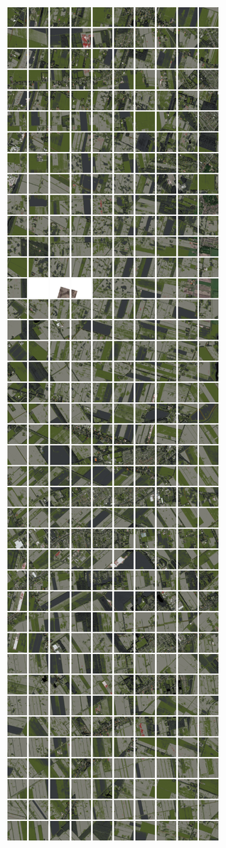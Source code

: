 <html>
<div>
<img src="https://github.com/HakkaTjakka/NL_TILE_MAP/blob/main/18/652/-1062/r.6520.-10620.png" height="44" width="44">
<img src="https://github.com/HakkaTjakka/NL_TILE_MAP/blob/main/18/652/-1062/r.6521.-10620.png" height="44" width="44">
<img src="https://github.com/HakkaTjakka/NL_TILE_MAP/blob/main/18/652/-1062/r.6522.-10620.png" height="44" width="44">
<img src="https://github.com/HakkaTjakka/NL_TILE_MAP/blob/main/18/652/-1062/r.6523.-10620.png" height="44" width="44">
<img src="https://github.com/HakkaTjakka/NL_TILE_MAP/blob/main/18/652/-1062/r.6524.-10620.png" height="44" width="44">
<img src="https://github.com/HakkaTjakka/NL_TILE_MAP/blob/main/18/652/-1062/r.6525.-10620.png" height="44" width="44">
<img src="https://github.com/HakkaTjakka/NL_TILE_MAP/blob/main/18/652/-1062/r.6526.-10620.png" height="44" width="44">
<img src="https://github.com/HakkaTjakka/NL_TILE_MAP/blob/main/18/652/-1062/r.6527.-10620.png" height="44" width="44">
<img src="https://github.com/HakkaTjakka/NL_TILE_MAP/blob/main/18/652/-1062/r.6528.-10620.png" height="44" width="44">
<img src="https://github.com/HakkaTjakka/NL_TILE_MAP/blob/main/18/652/-1062/r.6529.-10620.png" height="44" width="44">
<img src="https://github.com/HakkaTjakka/NL_TILE_MAP/blob/main/18/653/-1062/r.6530.-10620.png" height="44" width="44">
<img src="https://github.com/HakkaTjakka/NL_TILE_MAP/blob/main/18/653/-1062/r.6531.-10620.png" height="44" width="44">
<img src="https://github.com/HakkaTjakka/NL_TILE_MAP/blob/main/18/653/-1062/r.6532.-10620.png" height="44" width="44">
<img src="https://github.com/HakkaTjakka/NL_TILE_MAP/blob/main/18/653/-1062/r.6533.-10620.png" height="44" width="44">
<img src="https://github.com/HakkaTjakka/NL_TILE_MAP/blob/main/18/653/-1062/r.6534.-10620.png" height="44" width="44">
<img src="https://github.com/HakkaTjakka/NL_TILE_MAP/blob/main/18/653/-1062/r.6535.-10620.png" height="44" width="44">
<img src="https://github.com/HakkaTjakka/NL_TILE_MAP/blob/main/18/653/-1062/r.6536.-10620.png" height="44" width="44">
<img src="https://github.com/HakkaTjakka/NL_TILE_MAP/blob/main/18/653/-1062/r.6537.-10620.png" height="44" width="44">
<img src="https://github.com/HakkaTjakka/NL_TILE_MAP/blob/main/18/653/-1062/r.6538.-10620.png" height="44" width="44">
<img src="https://github.com/HakkaTjakka/NL_TILE_MAP/blob/main/18/653/-1062/r.6539.-10620.png" height="44" width="44">
<br>
<img src="https://github.com/HakkaTjakka/NL_TILE_MAP/blob/main/18/652/-1062/r.6520.-10619.png" height="44" width="44">
<img src="https://github.com/HakkaTjakka/NL_TILE_MAP/blob/main/18/652/-1062/r.6521.-10619.png" height="44" width="44">
<img src="https://github.com/HakkaTjakka/NL_TILE_MAP/blob/main/18/652/-1062/r.6522.-10619.png" height="44" width="44">
<img src="https://github.com/HakkaTjakka/NL_TILE_MAP/blob/main/18/652/-1062/r.6523.-10619.png" height="44" width="44">
<img src="https://github.com/HakkaTjakka/NL_TILE_MAP/blob/main/18/652/-1062/r.6524.-10619.png" height="44" width="44">
<img src="https://github.com/HakkaTjakka/NL_TILE_MAP/blob/main/18/652/-1062/r.6525.-10619.png" height="44" width="44">
<img src="https://github.com/HakkaTjakka/NL_TILE_MAP/blob/main/18/652/-1062/r.6526.-10619.png" height="44" width="44">
<img src="https://github.com/HakkaTjakka/NL_TILE_MAP/blob/main/18/652/-1062/r.6527.-10619.png" height="44" width="44">
<img src="https://github.com/HakkaTjakka/NL_TILE_MAP/blob/main/18/652/-1062/r.6528.-10619.png" height="44" width="44">
<img src="https://github.com/HakkaTjakka/NL_TILE_MAP/blob/main/18/652/-1062/r.6529.-10619.png" height="44" width="44">
<img src="https://github.com/HakkaTjakka/NL_TILE_MAP/blob/main/18/653/-1062/r.6530.-10619.png" height="44" width="44">
<img src="https://github.com/HakkaTjakka/NL_TILE_MAP/blob/main/18/653/-1062/r.6531.-10619.png" height="44" width="44">
<img src="https://github.com/HakkaTjakka/NL_TILE_MAP/blob/main/18/653/-1062/r.6532.-10619.png" height="44" width="44">
<img src="https://github.com/HakkaTjakka/NL_TILE_MAP/blob/main/18/653/-1062/r.6533.-10619.png" height="44" width="44">
<img src="https://github.com/HakkaTjakka/NL_TILE_MAP/blob/main/18/653/-1062/r.6534.-10619.png" height="44" width="44">
<img src="https://github.com/HakkaTjakka/NL_TILE_MAP/blob/main/18/653/-1062/r.6535.-10619.png" height="44" width="44">
<img src="https://github.com/HakkaTjakka/NL_TILE_MAP/blob/main/18/653/-1062/r.6536.-10619.png" height="44" width="44">
<img src="https://github.com/HakkaTjakka/NL_TILE_MAP/blob/main/18/653/-1062/r.6537.-10619.png" height="44" width="44">
<img src="https://github.com/HakkaTjakka/NL_TILE_MAP/blob/main/18/653/-1062/r.6538.-10619.png" height="44" width="44">
<img src="https://github.com/HakkaTjakka/NL_TILE_MAP/blob/main/18/653/-1062/r.6539.-10619.png" height="44" width="44">
<br>
<img src="https://github.com/HakkaTjakka/NL_TILE_MAP/blob/main/18/652/-1062/r.6520.-10618.png" height="44" width="44">
<img src="https://github.com/HakkaTjakka/NL_TILE_MAP/blob/main/18/652/-1062/r.6521.-10618.png" height="44" width="44">
<img src="https://github.com/HakkaTjakka/NL_TILE_MAP/blob/main/18/652/-1062/r.6522.-10618.png" height="44" width="44">
<img src="https://github.com/HakkaTjakka/NL_TILE_MAP/blob/main/18/652/-1062/r.6523.-10618.png" height="44" width="44">
<img src="https://github.com/HakkaTjakka/NL_TILE_MAP/blob/main/18/652/-1062/r.6524.-10618.png" height="44" width="44">
<img src="https://github.com/HakkaTjakka/NL_TILE_MAP/blob/main/18/652/-1062/r.6525.-10618.png" height="44" width="44">
<img src="https://github.com/HakkaTjakka/NL_TILE_MAP/blob/main/18/652/-1062/r.6526.-10618.png" height="44" width="44">
<img src="https://github.com/HakkaTjakka/NL_TILE_MAP/blob/main/18/652/-1062/r.6527.-10618.png" height="44" width="44">
<img src="https://github.com/HakkaTjakka/NL_TILE_MAP/blob/main/18/652/-1062/r.6528.-10618.png" height="44" width="44">
<img src="https://github.com/HakkaTjakka/NL_TILE_MAP/blob/main/18/652/-1062/r.6529.-10618.png" height="44" width="44">
<img src="https://github.com/HakkaTjakka/NL_TILE_MAP/blob/main/18/653/-1062/r.6530.-10618.png" height="44" width="44">
<img src="https://github.com/HakkaTjakka/NL_TILE_MAP/blob/main/18/653/-1062/r.6531.-10618.png" height="44" width="44">
<img src="https://github.com/HakkaTjakka/NL_TILE_MAP/blob/main/18/653/-1062/r.6532.-10618.png" height="44" width="44">
<img src="https://github.com/HakkaTjakka/NL_TILE_MAP/blob/main/18/653/-1062/r.6533.-10618.png" height="44" width="44">
<img src="https://github.com/HakkaTjakka/NL_TILE_MAP/blob/main/18/653/-1062/r.6534.-10618.png" height="44" width="44">
<img src="https://github.com/HakkaTjakka/NL_TILE_MAP/blob/main/18/653/-1062/r.6535.-10618.png" height="44" width="44">
<img src="https://github.com/HakkaTjakka/NL_TILE_MAP/blob/main/18/653/-1062/r.6536.-10618.png" height="44" width="44">
<img src="https://github.com/HakkaTjakka/NL_TILE_MAP/blob/main/18/653/-1062/r.6537.-10618.png" height="44" width="44">
<img src="https://github.com/HakkaTjakka/NL_TILE_MAP/blob/main/18/653/-1062/r.6538.-10618.png" height="44" width="44">
<img src="https://github.com/HakkaTjakka/NL_TILE_MAP/blob/main/18/653/-1062/r.6539.-10618.png" height="44" width="44">
<br>
<img src="https://github.com/HakkaTjakka/NL_TILE_MAP/blob/main/18/652/-1062/r.6520.-10617.png" height="44" width="44">
<img src="https://github.com/HakkaTjakka/NL_TILE_MAP/blob/main/18/652/-1062/r.6521.-10617.png" height="44" width="44">
<img src="https://github.com/HakkaTjakka/NL_TILE_MAP/blob/main/18/652/-1062/r.6522.-10617.png" height="44" width="44">
<img src="https://github.com/HakkaTjakka/NL_TILE_MAP/blob/main/18/652/-1062/r.6523.-10617.png" height="44" width="44">
<img src="https://github.com/HakkaTjakka/NL_TILE_MAP/blob/main/18/652/-1062/r.6524.-10617.png" height="44" width="44">
<img src="https://github.com/HakkaTjakka/NL_TILE_MAP/blob/main/18/652/-1062/r.6525.-10617.png" height="44" width="44">
<img src="https://github.com/HakkaTjakka/NL_TILE_MAP/blob/main/18/652/-1062/r.6526.-10617.png" height="44" width="44">
<img src="https://github.com/HakkaTjakka/NL_TILE_MAP/blob/main/18/652/-1062/r.6527.-10617.png" height="44" width="44">
<img src="https://github.com/HakkaTjakka/NL_TILE_MAP/blob/main/18/652/-1062/r.6528.-10617.png" height="44" width="44">
<img src="https://github.com/HakkaTjakka/NL_TILE_MAP/blob/main/18/652/-1062/r.6529.-10617.png" height="44" width="44">
<img src="https://github.com/HakkaTjakka/NL_TILE_MAP/blob/main/18/653/-1062/r.6530.-10617.png" height="44" width="44">
<img src="https://github.com/HakkaTjakka/NL_TILE_MAP/blob/main/18/653/-1062/r.6531.-10617.png" height="44" width="44">
<img src="https://github.com/HakkaTjakka/NL_TILE_MAP/blob/main/18/653/-1062/r.6532.-10617.png" height="44" width="44">
<img src="https://github.com/HakkaTjakka/NL_TILE_MAP/blob/main/18/653/-1062/r.6533.-10617.png" height="44" width="44">
<img src="https://github.com/HakkaTjakka/NL_TILE_MAP/blob/main/18/653/-1062/r.6534.-10617.png" height="44" width="44">
<img src="https://github.com/HakkaTjakka/NL_TILE_MAP/blob/main/18/653/-1062/r.6535.-10617.png" height="44" width="44">
<img src="https://github.com/HakkaTjakka/NL_TILE_MAP/blob/main/18/653/-1062/r.6536.-10617.png" height="44" width="44">
<img src="https://github.com/HakkaTjakka/NL_TILE_MAP/blob/main/18/653/-1062/r.6537.-10617.png" height="44" width="44">
<img src="https://github.com/HakkaTjakka/NL_TILE_MAP/blob/main/18/653/-1062/r.6538.-10617.png" height="44" width="44">
<img src="https://github.com/HakkaTjakka/NL_TILE_MAP/blob/main/18/653/-1062/r.6539.-10617.png" height="44" width="44">
<br>
<img src="https://github.com/HakkaTjakka/NL_TILE_MAP/blob/main/18/652/-1062/r.6520.-10616.png" height="44" width="44">
<img src="https://github.com/HakkaTjakka/NL_TILE_MAP/blob/main/18/652/-1062/r.6521.-10616.png" height="44" width="44">
<img src="https://github.com/HakkaTjakka/NL_TILE_MAP/blob/main/18/652/-1062/r.6522.-10616.png" height="44" width="44">
<img src="https://github.com/HakkaTjakka/NL_TILE_MAP/blob/main/18/652/-1062/r.6523.-10616.png" height="44" width="44">
<img src="https://github.com/HakkaTjakka/NL_TILE_MAP/blob/main/18/652/-1062/r.6524.-10616.png" height="44" width="44">
<img src="https://github.com/HakkaTjakka/NL_TILE_MAP/blob/main/18/652/-1062/r.6525.-10616.png" height="44" width="44">
<img src="https://github.com/HakkaTjakka/NL_TILE_MAP/blob/main/18/652/-1062/r.6526.-10616.png" height="44" width="44">
<img src="https://github.com/HakkaTjakka/NL_TILE_MAP/blob/main/18/652/-1062/r.6527.-10616.png" height="44" width="44">
<img src="https://github.com/HakkaTjakka/NL_TILE_MAP/blob/main/18/652/-1062/r.6528.-10616.png" height="44" width="44">
<img src="https://github.com/HakkaTjakka/NL_TILE_MAP/blob/main/18/652/-1062/r.6529.-10616.png" height="44" width="44">
<img src="https://github.com/HakkaTjakka/NL_TILE_MAP/blob/main/18/653/-1062/r.6530.-10616.png" height="44" width="44">
<img src="https://github.com/HakkaTjakka/NL_TILE_MAP/blob/main/18/653/-1062/r.6531.-10616.png" height="44" width="44">
<img src="https://github.com/HakkaTjakka/NL_TILE_MAP/blob/main/18/653/-1062/r.6532.-10616.png" height="44" width="44">
<img src="https://github.com/HakkaTjakka/NL_TILE_MAP/blob/main/18/653/-1062/r.6533.-10616.png" height="44" width="44">
<img src="https://github.com/HakkaTjakka/NL_TILE_MAP/blob/main/18/653/-1062/r.6534.-10616.png" height="44" width="44">
<img src="https://github.com/HakkaTjakka/NL_TILE_MAP/blob/main/18/653/-1062/r.6535.-10616.png" height="44" width="44">
<img src="https://github.com/HakkaTjakka/NL_TILE_MAP/blob/main/18/653/-1062/r.6536.-10616.png" height="44" width="44">
<img src="https://github.com/HakkaTjakka/NL_TILE_MAP/blob/main/18/653/-1062/r.6537.-10616.png" height="44" width="44">
<img src="https://github.com/HakkaTjakka/NL_TILE_MAP/blob/main/18/653/-1062/r.6538.-10616.png" height="44" width="44">
<img src="https://github.com/HakkaTjakka/NL_TILE_MAP/blob/main/18/653/-1062/r.6539.-10616.png" height="44" width="44">
<br>
<img src="https://github.com/HakkaTjakka/NL_TILE_MAP/blob/main/18/652/-1062/r.6520.-10615.png" height="44" width="44">
<img src="https://github.com/HakkaTjakka/NL_TILE_MAP/blob/main/18/652/-1062/r.6521.-10615.png" height="44" width="44">
<img src="https://github.com/HakkaTjakka/NL_TILE_MAP/blob/main/18/652/-1062/r.6522.-10615.png" height="44" width="44">
<img src="https://github.com/HakkaTjakka/NL_TILE_MAP/blob/main/18/652/-1062/r.6523.-10615.png" height="44" width="44">
<img src="https://github.com/HakkaTjakka/NL_TILE_MAP/blob/main/18/652/-1062/r.6524.-10615.png" height="44" width="44">
<img src="https://github.com/HakkaTjakka/NL_TILE_MAP/blob/main/18/652/-1062/r.6525.-10615.png" height="44" width="44">
<img src="https://github.com/HakkaTjakka/NL_TILE_MAP/blob/main/18/652/-1062/r.6526.-10615.png" height="44" width="44">
<img src="https://github.com/HakkaTjakka/NL_TILE_MAP/blob/main/18/652/-1062/r.6527.-10615.png" height="44" width="44">
<img src="https://github.com/HakkaTjakka/NL_TILE_MAP/blob/main/18/652/-1062/r.6528.-10615.png" height="44" width="44">
<img src="https://github.com/HakkaTjakka/NL_TILE_MAP/blob/main/18/652/-1062/r.6529.-10615.png" height="44" width="44">
<img src="https://github.com/HakkaTjakka/NL_TILE_MAP/blob/main/18/653/-1062/r.6530.-10615.png" height="44" width="44">
<img src="https://github.com/HakkaTjakka/NL_TILE_MAP/blob/main/18/653/-1062/r.6531.-10615.png" height="44" width="44">
<img src="https://github.com/HakkaTjakka/NL_TILE_MAP/blob/main/18/653/-1062/r.6532.-10615.png" height="44" width="44">
<img src="https://github.com/HakkaTjakka/NL_TILE_MAP/blob/main/18/653/-1062/r.6533.-10615.png" height="44" width="44">
<img src="https://github.com/HakkaTjakka/NL_TILE_MAP/blob/main/18/653/-1062/r.6534.-10615.png" height="44" width="44">
<img src="https://github.com/HakkaTjakka/NL_TILE_MAP/blob/main/18/653/-1062/r.6535.-10615.png" height="44" width="44">
<img src="https://github.com/HakkaTjakka/NL_TILE_MAP/blob/main/18/653/-1062/r.6536.-10615.png" height="44" width="44">
<img src="https://github.com/HakkaTjakka/NL_TILE_MAP/blob/main/18/653/-1062/r.6537.-10615.png" height="44" width="44">
<img src="https://github.com/HakkaTjakka/NL_TILE_MAP/blob/main/18/653/-1062/r.6538.-10615.png" height="44" width="44">
<img src="https://github.com/HakkaTjakka/NL_TILE_MAP/blob/main/18/653/-1062/r.6539.-10615.png" height="44" width="44">
<br>
<img src="https://github.com/HakkaTjakka/NL_TILE_MAP/blob/main/18/652/-1062/r.6520.-10614.png" height="44" width="44">
<img src="https://github.com/HakkaTjakka/NL_TILE_MAP/blob/main/18/652/-1062/r.6521.-10614.png" height="44" width="44">
<img src="https://github.com/HakkaTjakka/NL_TILE_MAP/blob/main/18/652/-1062/r.6522.-10614.png" height="44" width="44">
<img src="https://github.com/HakkaTjakka/NL_TILE_MAP/blob/main/18/652/-1062/r.6523.-10614.png" height="44" width="44">
<img src="https://github.com/HakkaTjakka/NL_TILE_MAP/blob/main/18/652/-1062/r.6524.-10614.png" height="44" width="44">
<img src="https://github.com/HakkaTjakka/NL_TILE_MAP/blob/main/18/652/-1062/r.6525.-10614.png" height="44" width="44">
<img src="https://github.com/HakkaTjakka/NL_TILE_MAP/blob/main/18/652/-1062/r.6526.-10614.png" height="44" width="44">
<img src="https://github.com/HakkaTjakka/NL_TILE_MAP/blob/main/18/652/-1062/r.6527.-10614.png" height="44" width="44">
<img src="https://github.com/HakkaTjakka/NL_TILE_MAP/blob/main/18/652/-1062/r.6528.-10614.png" height="44" width="44">
<img src="https://github.com/HakkaTjakka/NL_TILE_MAP/blob/main/18/652/-1062/r.6529.-10614.png" height="44" width="44">
<img src="https://github.com/HakkaTjakka/NL_TILE_MAP/blob/main/18/653/-1062/r.6530.-10614.png" height="44" width="44">
<img src="https://github.com/HakkaTjakka/NL_TILE_MAP/blob/main/18/653/-1062/r.6531.-10614.png" height="44" width="44">
<img src="https://github.com/HakkaTjakka/NL_TILE_MAP/blob/main/18/653/-1062/r.6532.-10614.png" height="44" width="44">
<img src="https://github.com/HakkaTjakka/NL_TILE_MAP/blob/main/18/653/-1062/r.6533.-10614.png" height="44" width="44">
<img src="https://github.com/HakkaTjakka/NL_TILE_MAP/blob/main/18/653/-1062/r.6534.-10614.png" height="44" width="44">
<img src="https://github.com/HakkaTjakka/NL_TILE_MAP/blob/main/18/653/-1062/r.6535.-10614.png" height="44" width="44">
<img src="https://github.com/HakkaTjakka/NL_TILE_MAP/blob/main/18/653/-1062/r.6536.-10614.png" height="44" width="44">
<img src="https://github.com/HakkaTjakka/NL_TILE_MAP/blob/main/18/653/-1062/r.6537.-10614.png" height="44" width="44">
<img src="https://github.com/HakkaTjakka/NL_TILE_MAP/blob/main/18/653/-1062/r.6538.-10614.png" height="44" width="44">
<img src="https://github.com/HakkaTjakka/NL_TILE_MAP/blob/main/18/653/-1062/r.6539.-10614.png" height="44" width="44">
<br>
<img src="https://github.com/HakkaTjakka/NL_TILE_MAP/blob/main/18/652/-1062/r.6520.-10613.png" height="44" width="44">
<img src="https://github.com/HakkaTjakka/NL_TILE_MAP/blob/main/18/652/-1062/r.6521.-10613.png" height="44" width="44">
<img src="https://github.com/HakkaTjakka/NL_TILE_MAP/blob/main/18/652/-1062/r.6522.-10613.png" height="44" width="44">
<img src="https://github.com/HakkaTjakka/NL_TILE_MAP/blob/main/18/652/-1062/r.6523.-10613.png" height="44" width="44">
<img src="https://github.com/HakkaTjakka/NL_TILE_MAP/blob/main/18/652/-1062/r.6524.-10613.png" height="44" width="44">
<img src="https://github.com/HakkaTjakka/NL_TILE_MAP/blob/main/18/652/-1062/r.6525.-10613.png" height="44" width="44">
<img src="https://github.com/HakkaTjakka/NL_TILE_MAP/blob/main/18/652/-1062/r.6526.-10613.png" height="44" width="44">
<img src="https://github.com/HakkaTjakka/NL_TILE_MAP/blob/main/18/652/-1062/r.6527.-10613.png" height="44" width="44">
<img src="https://github.com/HakkaTjakka/NL_TILE_MAP/blob/main/18/652/-1062/r.6528.-10613.png" height="44" width="44">
<img src="https://github.com/HakkaTjakka/NL_TILE_MAP/blob/main/18/652/-1062/r.6529.-10613.png" height="44" width="44">
<img src="https://github.com/HakkaTjakka/NL_TILE_MAP/blob/main/18/653/-1062/r.6530.-10613.png" height="44" width="44">
<img src="https://github.com/HakkaTjakka/NL_TILE_MAP/blob/main/18/653/-1062/r.6531.-10613.png" height="44" width="44">
<img src="https://github.com/HakkaTjakka/NL_TILE_MAP/blob/main/18/653/-1062/r.6532.-10613.png" height="44" width="44">
<img src="https://github.com/HakkaTjakka/NL_TILE_MAP/blob/main/18/653/-1062/r.6533.-10613.png" height="44" width="44">
<img src="https://github.com/HakkaTjakka/NL_TILE_MAP/blob/main/18/653/-1062/r.6534.-10613.png" height="44" width="44">
<img src="https://github.com/HakkaTjakka/NL_TILE_MAP/blob/main/18/653/-1062/r.6535.-10613.png" height="44" width="44">
<img src="https://github.com/HakkaTjakka/NL_TILE_MAP/blob/main/18/653/-1062/r.6536.-10613.png" height="44" width="44">
<img src="https://github.com/HakkaTjakka/NL_TILE_MAP/blob/main/18/653/-1062/r.6537.-10613.png" height="44" width="44">
<img src="https://github.com/HakkaTjakka/NL_TILE_MAP/blob/main/18/653/-1062/r.6538.-10613.png" height="44" width="44">
<img src="https://github.com/HakkaTjakka/NL_TILE_MAP/blob/main/18/653/-1062/r.6539.-10613.png" height="44" width="44">
<br>
<img src="https://github.com/HakkaTjakka/NL_TILE_MAP/blob/main/18/652/-1062/r.6520.-10612.png" height="44" width="44">
<img src="https://github.com/HakkaTjakka/NL_TILE_MAP/blob/main/18/652/-1062/r.6521.-10612.png" height="44" width="44">
<img src="https://github.com/HakkaTjakka/NL_TILE_MAP/blob/main/18/652/-1062/r.6522.-10612.png" height="44" width="44">
<img src="https://github.com/HakkaTjakka/NL_TILE_MAP/blob/main/18/652/-1062/r.6523.-10612.png" height="44" width="44">
<img src="https://github.com/HakkaTjakka/NL_TILE_MAP/blob/main/18/652/-1062/r.6524.-10612.png" height="44" width="44">
<img src="https://github.com/HakkaTjakka/NL_TILE_MAP/blob/main/18/652/-1062/r.6525.-10612.png" height="44" width="44">
<img src="https://github.com/HakkaTjakka/NL_TILE_MAP/blob/main/18/652/-1062/r.6526.-10612.png" height="44" width="44">
<img src="https://github.com/HakkaTjakka/NL_TILE_MAP/blob/main/18/652/-1062/r.6527.-10612.png" height="44" width="44">
<img src="https://github.com/HakkaTjakka/NL_TILE_MAP/blob/main/18/652/-1062/r.6528.-10612.png" height="44" width="44">
<img src="https://github.com/HakkaTjakka/NL_TILE_MAP/blob/main/18/652/-1062/r.6529.-10612.png" height="44" width="44">
<img src="https://github.com/HakkaTjakka/NL_TILE_MAP/blob/main/18/653/-1062/r.6530.-10612.png" height="44" width="44">
<img src="https://github.com/HakkaTjakka/NL_TILE_MAP/blob/main/18/653/-1062/r.6531.-10612.png" height="44" width="44">
<img src="https://github.com/HakkaTjakka/NL_TILE_MAP/blob/main/18/653/-1062/r.6532.-10612.png" height="44" width="44">
<img src="https://github.com/HakkaTjakka/NL_TILE_MAP/blob/main/18/653/-1062/r.6533.-10612.png" height="44" width="44">
<img src="https://github.com/HakkaTjakka/NL_TILE_MAP/blob/main/18/653/-1062/r.6534.-10612.png" height="44" width="44">
<img src="https://github.com/HakkaTjakka/NL_TILE_MAP/blob/main/18/653/-1062/r.6535.-10612.png" height="44" width="44">
<img src="https://github.com/HakkaTjakka/NL_TILE_MAP/blob/main/18/653/-1062/r.6536.-10612.png" height="44" width="44">
<img src="https://github.com/HakkaTjakka/NL_TILE_MAP/blob/main/18/653/-1062/r.6537.-10612.png" height="44" width="44">
<img src="https://github.com/HakkaTjakka/NL_TILE_MAP/blob/main/18/653/-1062/r.6538.-10612.png" height="44" width="44">
<img src="https://github.com/HakkaTjakka/NL_TILE_MAP/blob/main/18/653/-1062/r.6539.-10612.png" height="44" width="44">
<br>
<img src="https://github.com/HakkaTjakka/NL_TILE_MAP/blob/main/18/652/-1062/r.6520.-10611.png" height="44" width="44">
<img src="https://github.com/HakkaTjakka/NL_TILE_MAP/blob/main/18/652/-1062/r.6521.-10611.png" height="44" width="44">
<img src="https://github.com/HakkaTjakka/NL_TILE_MAP/blob/main/18/652/-1062/r.6522.-10611.png" height="44" width="44">
<img src="https://github.com/HakkaTjakka/NL_TILE_MAP/blob/main/18/652/-1062/r.6523.-10611.png" height="44" width="44">
<img src="https://github.com/HakkaTjakka/NL_TILE_MAP/blob/main/18/652/-1062/r.6524.-10611.png" height="44" width="44">
<img src="https://github.com/HakkaTjakka/NL_TILE_MAP/blob/main/18/652/-1062/r.6525.-10611.png" height="44" width="44">
<img src="https://github.com/HakkaTjakka/NL_TILE_MAP/blob/main/18/652/-1062/r.6526.-10611.png" height="44" width="44">
<img src="https://github.com/HakkaTjakka/NL_TILE_MAP/blob/main/18/652/-1062/r.6527.-10611.png" height="44" width="44">
<img src="https://github.com/HakkaTjakka/NL_TILE_MAP/blob/main/18/652/-1062/r.6528.-10611.png" height="44" width="44">
<img src="https://github.com/HakkaTjakka/NL_TILE_MAP/blob/main/18/652/-1062/r.6529.-10611.png" height="44" width="44">
<img src="https://github.com/HakkaTjakka/NL_TILE_MAP/blob/main/18/653/-1062/r.6530.-10611.png" height="44" width="44">
<img src="https://github.com/HakkaTjakka/NL_TILE_MAP/blob/main/18/653/-1062/r.6531.-10611.png" height="44" width="44">
<img src="https://github.com/HakkaTjakka/NL_TILE_MAP/blob/main/18/653/-1062/r.6532.-10611.png" height="44" width="44">
<img src="https://github.com/HakkaTjakka/NL_TILE_MAP/blob/main/18/653/-1062/r.6533.-10611.png" height="44" width="44">
<img src="https://github.com/HakkaTjakka/NL_TILE_MAP/blob/main/18/653/-1062/r.6534.-10611.png" height="44" width="44">
<img src="https://github.com/HakkaTjakka/NL_TILE_MAP/blob/main/18/653/-1062/r.6535.-10611.png" height="44" width="44">
<img src="https://github.com/HakkaTjakka/NL_TILE_MAP/blob/main/18/653/-1062/r.6536.-10611.png" height="44" width="44">
<img src="https://github.com/HakkaTjakka/NL_TILE_MAP/blob/main/18/653/-1062/r.6537.-10611.png" height="44" width="44">
<img src="https://github.com/HakkaTjakka/NL_TILE_MAP/blob/main/18/653/-1062/r.6538.-10611.png" height="44" width="44">
<img src="https://github.com/HakkaTjakka/NL_TILE_MAP/blob/main/18/653/-1062/r.6539.-10611.png" height="44" width="44">
<br>
<img src="https://github.com/HakkaTjakka/NL_TILE_MAP/blob/main/18/652/-1061/r.6520.-10610.png" height="44" width="44">
<img src="https://github.com/HakkaTjakka/NL_TILE_MAP/blob/main/18/652/-1061/r.6521.-10610.png" height="44" width="44">
<img src="https://github.com/HakkaTjakka/NL_TILE_MAP/blob/main/18/652/-1061/r.6522.-10610.png" height="44" width="44">
<img src="https://github.com/HakkaTjakka/NL_TILE_MAP/blob/main/18/652/-1061/r.6523.-10610.png" height="44" width="44">
<img src="https://github.com/HakkaTjakka/NL_TILE_MAP/blob/main/18/652/-1061/r.6524.-10610.png" height="44" width="44">
<img src="https://github.com/HakkaTjakka/NL_TILE_MAP/blob/main/18/652/-1061/r.6525.-10610.png" height="44" width="44">
<img src="https://github.com/HakkaTjakka/NL_TILE_MAP/blob/main/18/652/-1061/r.6526.-10610.png" height="44" width="44">
<img src="https://github.com/HakkaTjakka/NL_TILE_MAP/blob/main/18/652/-1061/r.6527.-10610.png" height="44" width="44">
<img src="https://github.com/HakkaTjakka/NL_TILE_MAP/blob/main/18/652/-1061/r.6528.-10610.png" height="44" width="44">
<img src="https://github.com/HakkaTjakka/NL_TILE_MAP/blob/main/18/652/-1061/r.6529.-10610.png" height="44" width="44">
<img src="https://github.com/HakkaTjakka/NL_TILE_MAP/blob/main/18/653/-1061/r.6530.-10610.png" height="44" width="44">
<img src="https://github.com/HakkaTjakka/NL_TILE_MAP/blob/main/18/653/-1061/r.6531.-10610.png" height="44" width="44">
<img src="https://github.com/HakkaTjakka/NL_TILE_MAP/blob/main/18/653/-1061/r.6532.-10610.png" height="44" width="44">
<img src="https://github.com/HakkaTjakka/NL_TILE_MAP/blob/main/18/653/-1061/r.6533.-10610.png" height="44" width="44">
<img src="https://github.com/HakkaTjakka/NL_TILE_MAP/blob/main/18/653/-1061/r.6534.-10610.png" height="44" width="44">
<img src="https://github.com/HakkaTjakka/NL_TILE_MAP/blob/main/18/653/-1061/r.6535.-10610.png" height="44" width="44">
<img src="https://github.com/HakkaTjakka/NL_TILE_MAP/blob/main/18/653/-1061/r.6536.-10610.png" height="44" width="44">
<img src="https://github.com/HakkaTjakka/NL_TILE_MAP/blob/main/18/653/-1061/r.6537.-10610.png" height="44" width="44">
<img src="https://github.com/HakkaTjakka/NL_TILE_MAP/blob/main/18/653/-1061/r.6538.-10610.png" height="44" width="44">
<img src="https://github.com/HakkaTjakka/NL_TILE_MAP/blob/main/18/653/-1061/r.6539.-10610.png" height="44" width="44">
<br>
<img src="https://github.com/HakkaTjakka/NL_TILE_MAP/blob/main/18/652/-1061/r.6520.-10609.png" height="44" width="44">
<img src="https://github.com/HakkaTjakka/NL_TILE_MAP/blob/main/18/652/-1061/r.6521.-10609.png" height="44" width="44">
<img src="https://github.com/HakkaTjakka/NL_TILE_MAP/blob/main/18/652/-1061/r.6522.-10609.png" height="44" width="44">
<img src="https://github.com/HakkaTjakka/NL_TILE_MAP/blob/main/18/652/-1061/r.6523.-10609.png" height="44" width="44">
<img src="https://github.com/HakkaTjakka/NL_TILE_MAP/blob/main/18/652/-1061/r.6524.-10609.png" height="44" width="44">
<img src="https://github.com/HakkaTjakka/NL_TILE_MAP/blob/main/18/652/-1061/r.6525.-10609.png" height="44" width="44">
<img src="https://github.com/HakkaTjakka/NL_TILE_MAP/blob/main/18/652/-1061/r.6526.-10609.png" height="44" width="44">
<img src="https://github.com/HakkaTjakka/NL_TILE_MAP/blob/main/18/652/-1061/r.6527.-10609.png" height="44" width="44">
<img src="https://github.com/HakkaTjakka/NL_TILE_MAP/blob/main/18/652/-1061/r.6528.-10609.png" height="44" width="44">
<img src="https://github.com/HakkaTjakka/NL_TILE_MAP/blob/main/18/652/-1061/r.6529.-10609.png" height="44" width="44">
<img src="https://github.com/HakkaTjakka/NL_TILE_MAP/blob/main/18/653/-1061/r.6530.-10609.png" height="44" width="44">
<img src="https://github.com/HakkaTjakka/NL_TILE_MAP/blob/main/18/653/-1061/r.6531.-10609.png" height="44" width="44">
<img src="https://github.com/HakkaTjakka/NL_TILE_MAP/blob/main/18/653/-1061/r.6532.-10609.png" height="44" width="44">
<img src="https://github.com/HakkaTjakka/NL_TILE_MAP/blob/main/18/653/-1061/r.6533.-10609.png" height="44" width="44">
<img src="https://github.com/HakkaTjakka/NL_TILE_MAP/blob/main/18/653/-1061/r.6534.-10609.png" height="44" width="44">
<img src="https://github.com/HakkaTjakka/NL_TILE_MAP/blob/main/18/653/-1061/r.6535.-10609.png" height="44" width="44">
<img src="https://github.com/HakkaTjakka/NL_TILE_MAP/blob/main/18/653/-1061/r.6536.-10609.png" height="44" width="44">
<img src="https://github.com/HakkaTjakka/NL_TILE_MAP/blob/main/18/653/-1061/r.6537.-10609.png" height="44" width="44">
<img src="https://github.com/HakkaTjakka/NL_TILE_MAP/blob/main/18/653/-1061/r.6538.-10609.png" height="44" width="44">
<img src="https://github.com/HakkaTjakka/NL_TILE_MAP/blob/main/18/653/-1061/r.6539.-10609.png" height="44" width="44">
<br>
<img src="https://github.com/HakkaTjakka/NL_TILE_MAP/blob/main/18/652/-1061/r.6520.-10608.png" height="44" width="44">
<img src="https://github.com/HakkaTjakka/NL_TILE_MAP/blob/main/18/652/-1061/r.6521.-10608.png" height="44" width="44">
<img src="https://github.com/HakkaTjakka/NL_TILE_MAP/blob/main/18/652/-1061/r.6522.-10608.png" height="44" width="44">
<img src="https://github.com/HakkaTjakka/NL_TILE_MAP/blob/main/18/652/-1061/r.6523.-10608.png" height="44" width="44">
<img src="https://github.com/HakkaTjakka/NL_TILE_MAP/blob/main/18/652/-1061/r.6524.-10608.png" height="44" width="44">
<img src="https://github.com/HakkaTjakka/NL_TILE_MAP/blob/main/18/652/-1061/r.6525.-10608.png" height="44" width="44">
<img src="https://github.com/HakkaTjakka/NL_TILE_MAP/blob/main/18/652/-1061/r.6526.-10608.png" height="44" width="44">
<img src="https://github.com/HakkaTjakka/NL_TILE_MAP/blob/main/18/652/-1061/r.6527.-10608.png" height="44" width="44">
<img src="https://github.com/HakkaTjakka/NL_TILE_MAP/blob/main/18/652/-1061/r.6528.-10608.png" height="44" width="44">
<img src="https://github.com/HakkaTjakka/NL_TILE_MAP/blob/main/18/652/-1061/r.6529.-10608.png" height="44" width="44">
<img src="https://github.com/HakkaTjakka/NL_TILE_MAP/blob/main/18/653/-1061/r.6530.-10608.png" height="44" width="44">
<img src="https://github.com/HakkaTjakka/NL_TILE_MAP/blob/main/18/653/-1061/r.6531.-10608.png" height="44" width="44">
<img src="https://github.com/HakkaTjakka/NL_TILE_MAP/blob/main/18/653/-1061/r.6532.-10608.png" height="44" width="44">
<img src="https://github.com/HakkaTjakka/NL_TILE_MAP/blob/main/18/653/-1061/r.6533.-10608.png" height="44" width="44">
<img src="https://github.com/HakkaTjakka/NL_TILE_MAP/blob/main/18/653/-1061/r.6534.-10608.png" height="44" width="44">
<img src="https://github.com/HakkaTjakka/NL_TILE_MAP/blob/main/18/653/-1061/r.6535.-10608.png" height="44" width="44">
<img src="https://github.com/HakkaTjakka/NL_TILE_MAP/blob/main/18/653/-1061/r.6536.-10608.png" height="44" width="44">
<img src="https://github.com/HakkaTjakka/NL_TILE_MAP/blob/main/18/653/-1061/r.6537.-10608.png" height="44" width="44">
<img src="https://github.com/HakkaTjakka/NL_TILE_MAP/blob/main/18/653/-1061/r.6538.-10608.png" height="44" width="44">
<img src="https://github.com/HakkaTjakka/NL_TILE_MAP/blob/main/18/653/-1061/r.6539.-10608.png" height="44" width="44">
<br>
<img src="https://github.com/HakkaTjakka/NL_TILE_MAP/blob/main/18/652/-1061/r.6520.-10607.png" height="44" width="44">
<img src="https://github.com/HakkaTjakka/NL_TILE_MAP/blob/main/18/652/-1061/r.6521.-10607.png" height="44" width="44">
<img src="https://github.com/HakkaTjakka/NL_TILE_MAP/blob/main/18/652/-1061/r.6522.-10607.png" height="44" width="44">
<img src="https://github.com/HakkaTjakka/NL_TILE_MAP/blob/main/18/652/-1061/r.6523.-10607.png" height="44" width="44">
<img src="https://github.com/HakkaTjakka/NL_TILE_MAP/blob/main/18/652/-1061/r.6524.-10607.png" height="44" width="44">
<img src="https://github.com/HakkaTjakka/NL_TILE_MAP/blob/main/18/652/-1061/r.6525.-10607.png" height="44" width="44">
<img src="https://github.com/HakkaTjakka/NL_TILE_MAP/blob/main/18/652/-1061/r.6526.-10607.png" height="44" width="44">
<img src="https://github.com/HakkaTjakka/NL_TILE_MAP/blob/main/18/652/-1061/r.6527.-10607.png" height="44" width="44">
<img src="https://github.com/HakkaTjakka/NL_TILE_MAP/blob/main/18/652/-1061/r.6528.-10607.png" height="44" width="44">
<img src="https://github.com/HakkaTjakka/NL_TILE_MAP/blob/main/18/652/-1061/r.6529.-10607.png" height="44" width="44">
<img src="https://github.com/HakkaTjakka/NL_TILE_MAP/blob/main/18/653/-1061/r.6530.-10607.png" height="44" width="44">
<img src="https://github.com/HakkaTjakka/NL_TILE_MAP/blob/main/18/653/-1061/r.6531.-10607.png" height="44" width="44">
<img src="https://github.com/HakkaTjakka/NL_TILE_MAP/blob/main/18/653/-1061/r.6532.-10607.png" height="44" width="44">
<img src="https://github.com/HakkaTjakka/NL_TILE_MAP/blob/main/18/653/-1061/r.6533.-10607.png" height="44" width="44">
<img src="https://github.com/HakkaTjakka/NL_TILE_MAP/blob/main/18/653/-1061/r.6534.-10607.png" height="44" width="44">
<img src="https://github.com/HakkaTjakka/NL_TILE_MAP/blob/main/18/653/-1061/r.6535.-10607.png" height="44" width="44">
<img src="https://github.com/HakkaTjakka/NL_TILE_MAP/blob/main/18/653/-1061/r.6536.-10607.png" height="44" width="44">
<img src="https://github.com/HakkaTjakka/NL_TILE_MAP/blob/main/18/653/-1061/r.6537.-10607.png" height="44" width="44">
<img src="https://github.com/HakkaTjakka/NL_TILE_MAP/blob/main/18/653/-1061/r.6538.-10607.png" height="44" width="44">
<img src="https://github.com/HakkaTjakka/NL_TILE_MAP/blob/main/18/653/-1061/r.6539.-10607.png" height="44" width="44">
<br>
<img src="https://github.com/HakkaTjakka/NL_TILE_MAP/blob/main/18/652/-1061/r.6520.-10606.png" height="44" width="44">
<img src="https://github.com/HakkaTjakka/NL_TILE_MAP/blob/main/18/652/-1061/r.6521.-10606.png" height="44" width="44">
<img src="https://github.com/HakkaTjakka/NL_TILE_MAP/blob/main/18/652/-1061/r.6522.-10606.png" height="44" width="44">
<img src="https://github.com/HakkaTjakka/NL_TILE_MAP/blob/main/18/652/-1061/r.6523.-10606.png" height="44" width="44">
<img src="https://github.com/HakkaTjakka/NL_TILE_MAP/blob/main/18/652/-1061/r.6524.-10606.png" height="44" width="44">
<img src="https://github.com/HakkaTjakka/NL_TILE_MAP/blob/main/18/652/-1061/r.6525.-10606.png" height="44" width="44">
<img src="https://github.com/HakkaTjakka/NL_TILE_MAP/blob/main/18/652/-1061/r.6526.-10606.png" height="44" width="44">
<img src="https://github.com/HakkaTjakka/NL_TILE_MAP/blob/main/18/652/-1061/r.6527.-10606.png" height="44" width="44">
<img src="https://github.com/HakkaTjakka/NL_TILE_MAP/blob/main/18/652/-1061/r.6528.-10606.png" height="44" width="44">
<img src="https://github.com/HakkaTjakka/NL_TILE_MAP/blob/main/18/652/-1061/r.6529.-10606.png" height="44" width="44">
<img src="https://github.com/HakkaTjakka/NL_TILE_MAP/blob/main/18/653/-1061/r.6530.-10606.png" height="44" width="44">
<img src="https://github.com/HakkaTjakka/NL_TILE_MAP/blob/main/18/653/-1061/r.6531.-10606.png" height="44" width="44">
<img src="https://github.com/HakkaTjakka/NL_TILE_MAP/blob/main/18/653/-1061/r.6532.-10606.png" height="44" width="44">
<img src="https://github.com/HakkaTjakka/NL_TILE_MAP/blob/main/18/653/-1061/r.6533.-10606.png" height="44" width="44">
<img src="https://github.com/HakkaTjakka/NL_TILE_MAP/blob/main/18/653/-1061/r.6534.-10606.png" height="44" width="44">
<img src="https://github.com/HakkaTjakka/NL_TILE_MAP/blob/main/18/653/-1061/r.6535.-10606.png" height="44" width="44">
<img src="https://github.com/HakkaTjakka/NL_TILE_MAP/blob/main/18/653/-1061/r.6536.-10606.png" height="44" width="44">
<img src="https://github.com/HakkaTjakka/NL_TILE_MAP/blob/main/18/653/-1061/r.6537.-10606.png" height="44" width="44">
<img src="https://github.com/HakkaTjakka/NL_TILE_MAP/blob/main/18/653/-1061/r.6538.-10606.png" height="44" width="44">
<img src="https://github.com/HakkaTjakka/NL_TILE_MAP/blob/main/18/653/-1061/r.6539.-10606.png" height="44" width="44">
<br>
<img src="https://github.com/HakkaTjakka/NL_TILE_MAP/blob/main/18/652/-1061/r.6520.-10605.png" height="44" width="44">
<img src="https://github.com/HakkaTjakka/NL_TILE_MAP/blob/main/18/652/-1061/r.6521.-10605.png" height="44" width="44">
<img src="https://github.com/HakkaTjakka/NL_TILE_MAP/blob/main/18/652/-1061/r.6522.-10605.png" height="44" width="44">
<img src="https://github.com/HakkaTjakka/NL_TILE_MAP/blob/main/18/652/-1061/r.6523.-10605.png" height="44" width="44">
<img src="https://github.com/HakkaTjakka/NL_TILE_MAP/blob/main/18/652/-1061/r.6524.-10605.png" height="44" width="44">
<img src="https://github.com/HakkaTjakka/NL_TILE_MAP/blob/main/18/652/-1061/r.6525.-10605.png" height="44" width="44">
<img src="https://github.com/HakkaTjakka/NL_TILE_MAP/blob/main/18/652/-1061/r.6526.-10605.png" height="44" width="44">
<img src="https://github.com/HakkaTjakka/NL_TILE_MAP/blob/main/18/652/-1061/r.6527.-10605.png" height="44" width="44">
<img src="https://github.com/HakkaTjakka/NL_TILE_MAP/blob/main/18/652/-1061/r.6528.-10605.png" height="44" width="44">
<img src="https://github.com/HakkaTjakka/NL_TILE_MAP/blob/main/18/652/-1061/r.6529.-10605.png" height="44" width="44">
<img src="https://github.com/HakkaTjakka/NL_TILE_MAP/blob/main/18/653/-1061/r.6530.-10605.png" height="44" width="44">
<img src="https://github.com/HakkaTjakka/NL_TILE_MAP/blob/main/18/653/-1061/r.6531.-10605.png" height="44" width="44">
<img src="https://github.com/HakkaTjakka/NL_TILE_MAP/blob/main/18/653/-1061/r.6532.-10605.png" height="44" width="44">
<img src="https://github.com/HakkaTjakka/NL_TILE_MAP/blob/main/18/653/-1061/r.6533.-10605.png" height="44" width="44">
<img src="https://github.com/HakkaTjakka/NL_TILE_MAP/blob/main/18/653/-1061/r.6534.-10605.png" height="44" width="44">
<img src="https://github.com/HakkaTjakka/NL_TILE_MAP/blob/main/18/653/-1061/r.6535.-10605.png" height="44" width="44">
<img src="https://github.com/HakkaTjakka/NL_TILE_MAP/blob/main/18/653/-1061/r.6536.-10605.png" height="44" width="44">
<img src="https://github.com/HakkaTjakka/NL_TILE_MAP/blob/main/18/653/-1061/r.6537.-10605.png" height="44" width="44">
<img src="https://github.com/HakkaTjakka/NL_TILE_MAP/blob/main/18/653/-1061/r.6538.-10605.png" height="44" width="44">
<img src="https://github.com/HakkaTjakka/NL_TILE_MAP/blob/main/18/653/-1061/r.6539.-10605.png" height="44" width="44">
<br>
<img src="https://github.com/HakkaTjakka/NL_TILE_MAP/blob/main/18/652/-1061/r.6520.-10604.png" height="44" width="44">
<img src="https://github.com/HakkaTjakka/NL_TILE_MAP/blob/main/18/652/-1061/r.6521.-10604.png" height="44" width="44">
<img src="https://github.com/HakkaTjakka/NL_TILE_MAP/blob/main/18/652/-1061/r.6522.-10604.png" height="44" width="44">
<img src="https://github.com/HakkaTjakka/NL_TILE_MAP/blob/main/18/652/-1061/r.6523.-10604.png" height="44" width="44">
<img src="https://github.com/HakkaTjakka/NL_TILE_MAP/blob/main/18/652/-1061/r.6524.-10604.png" height="44" width="44">
<img src="https://github.com/HakkaTjakka/NL_TILE_MAP/blob/main/18/652/-1061/r.6525.-10604.png" height="44" width="44">
<img src="https://github.com/HakkaTjakka/NL_TILE_MAP/blob/main/18/652/-1061/r.6526.-10604.png" height="44" width="44">
<img src="https://github.com/HakkaTjakka/NL_TILE_MAP/blob/main/18/652/-1061/r.6527.-10604.png" height="44" width="44">
<img src="https://github.com/HakkaTjakka/NL_TILE_MAP/blob/main/18/652/-1061/r.6528.-10604.png" height="44" width="44">
<img src="https://github.com/HakkaTjakka/NL_TILE_MAP/blob/main/18/652/-1061/r.6529.-10604.png" height="44" width="44">
<img src="https://github.com/HakkaTjakka/NL_TILE_MAP/blob/main/18/653/-1061/r.6530.-10604.png" height="44" width="44">
<img src="https://github.com/HakkaTjakka/NL_TILE_MAP/blob/main/18/653/-1061/r.6531.-10604.png" height="44" width="44">
<img src="https://github.com/HakkaTjakka/NL_TILE_MAP/blob/main/18/653/-1061/r.6532.-10604.png" height="44" width="44">
<img src="https://github.com/HakkaTjakka/NL_TILE_MAP/blob/main/18/653/-1061/r.6533.-10604.png" height="44" width="44">
<img src="https://github.com/HakkaTjakka/NL_TILE_MAP/blob/main/18/653/-1061/r.6534.-10604.png" height="44" width="44">
<img src="https://github.com/HakkaTjakka/NL_TILE_MAP/blob/main/18/653/-1061/r.6535.-10604.png" height="44" width="44">
<img src="https://github.com/HakkaTjakka/NL_TILE_MAP/blob/main/18/653/-1061/r.6536.-10604.png" height="44" width="44">
<img src="https://github.com/HakkaTjakka/NL_TILE_MAP/blob/main/18/653/-1061/r.6537.-10604.png" height="44" width="44">
<img src="https://github.com/HakkaTjakka/NL_TILE_MAP/blob/main/18/653/-1061/r.6538.-10604.png" height="44" width="44">
<img src="https://github.com/HakkaTjakka/NL_TILE_MAP/blob/main/18/653/-1061/r.6539.-10604.png" height="44" width="44">
<br>
<img src="https://github.com/HakkaTjakka/NL_TILE_MAP/blob/main/18/652/-1061/r.6520.-10603.png" height="44" width="44">
<img src="https://github.com/HakkaTjakka/NL_TILE_MAP/blob/main/18/652/-1061/r.6521.-10603.png" height="44" width="44">
<img src="https://github.com/HakkaTjakka/NL_TILE_MAP/blob/main/18/652/-1061/r.6522.-10603.png" height="44" width="44">
<img src="https://github.com/HakkaTjakka/NL_TILE_MAP/blob/main/18/652/-1061/r.6523.-10603.png" height="44" width="44">
<img src="https://github.com/HakkaTjakka/NL_TILE_MAP/blob/main/18/652/-1061/r.6524.-10603.png" height="44" width="44">
<img src="https://github.com/HakkaTjakka/NL_TILE_MAP/blob/main/18/652/-1061/r.6525.-10603.png" height="44" width="44">
<img src="https://github.com/HakkaTjakka/NL_TILE_MAP/blob/main/18/652/-1061/r.6526.-10603.png" height="44" width="44">
<img src="https://github.com/HakkaTjakka/NL_TILE_MAP/blob/main/18/652/-1061/r.6527.-10603.png" height="44" width="44">
<img src="https://github.com/HakkaTjakka/NL_TILE_MAP/blob/main/18/652/-1061/r.6528.-10603.png" height="44" width="44">
<img src="https://github.com/HakkaTjakka/NL_TILE_MAP/blob/main/18/652/-1061/r.6529.-10603.png" height="44" width="44">
<img src="https://github.com/HakkaTjakka/NL_TILE_MAP/blob/main/18/653/-1061/r.6530.-10603.png" height="44" width="44">
<img src="https://github.com/HakkaTjakka/NL_TILE_MAP/blob/main/18/653/-1061/r.6531.-10603.png" height="44" width="44">
<img src="https://github.com/HakkaTjakka/NL_TILE_MAP/blob/main/18/653/-1061/r.6532.-10603.png" height="44" width="44">
<img src="https://github.com/HakkaTjakka/NL_TILE_MAP/blob/main/18/653/-1061/r.6533.-10603.png" height="44" width="44">
<img src="https://github.com/HakkaTjakka/NL_TILE_MAP/blob/main/18/653/-1061/r.6534.-10603.png" height="44" width="44">
<img src="https://github.com/HakkaTjakka/NL_TILE_MAP/blob/main/18/653/-1061/r.6535.-10603.png" height="44" width="44">
<img src="https://github.com/HakkaTjakka/NL_TILE_MAP/blob/main/18/653/-1061/r.6536.-10603.png" height="44" width="44">
<img src="https://github.com/HakkaTjakka/NL_TILE_MAP/blob/main/18/653/-1061/r.6537.-10603.png" height="44" width="44">
<img src="https://github.com/HakkaTjakka/NL_TILE_MAP/blob/main/18/653/-1061/r.6538.-10603.png" height="44" width="44">
<img src="https://github.com/HakkaTjakka/NL_TILE_MAP/blob/main/18/653/-1061/r.6539.-10603.png" height="44" width="44">
<br>
<img src="https://github.com/HakkaTjakka/NL_TILE_MAP/blob/main/18/652/-1061/r.6520.-10602.png" height="44" width="44">
<img src="https://github.com/HakkaTjakka/NL_TILE_MAP/blob/main/18/652/-1061/r.6521.-10602.png" height="44" width="44">
<img src="https://github.com/HakkaTjakka/NL_TILE_MAP/blob/main/18/652/-1061/r.6522.-10602.png" height="44" width="44">
<img src="https://github.com/HakkaTjakka/NL_TILE_MAP/blob/main/18/652/-1061/r.6523.-10602.png" height="44" width="44">
<img src="https://github.com/HakkaTjakka/NL_TILE_MAP/blob/main/18/652/-1061/r.6524.-10602.png" height="44" width="44">
<img src="https://github.com/HakkaTjakka/NL_TILE_MAP/blob/main/18/652/-1061/r.6525.-10602.png" height="44" width="44">
<img src="https://github.com/HakkaTjakka/NL_TILE_MAP/blob/main/18/652/-1061/r.6526.-10602.png" height="44" width="44">
<img src="https://github.com/HakkaTjakka/NL_TILE_MAP/blob/main/18/652/-1061/r.6527.-10602.png" height="44" width="44">
<img src="https://github.com/HakkaTjakka/NL_TILE_MAP/blob/main/18/652/-1061/r.6528.-10602.png" height="44" width="44">
<img src="https://github.com/HakkaTjakka/NL_TILE_MAP/blob/main/18/652/-1061/r.6529.-10602.png" height="44" width="44">
<img src="https://github.com/HakkaTjakka/NL_TILE_MAP/blob/main/18/653/-1061/r.6530.-10602.png" height="44" width="44">
<img src="https://github.com/HakkaTjakka/NL_TILE_MAP/blob/main/18/653/-1061/r.6531.-10602.png" height="44" width="44">
<img src="https://github.com/HakkaTjakka/NL_TILE_MAP/blob/main/18/653/-1061/r.6532.-10602.png" height="44" width="44">
<img src="https://github.com/HakkaTjakka/NL_TILE_MAP/blob/main/18/653/-1061/r.6533.-10602.png" height="44" width="44">
<img src="https://github.com/HakkaTjakka/NL_TILE_MAP/blob/main/18/653/-1061/r.6534.-10602.png" height="44" width="44">
<img src="https://github.com/HakkaTjakka/NL_TILE_MAP/blob/main/18/653/-1061/r.6535.-10602.png" height="44" width="44">
<img src="https://github.com/HakkaTjakka/NL_TILE_MAP/blob/main/18/653/-1061/r.6536.-10602.png" height="44" width="44">
<img src="https://github.com/HakkaTjakka/NL_TILE_MAP/blob/main/18/653/-1061/r.6537.-10602.png" height="44" width="44">
<img src="https://github.com/HakkaTjakka/NL_TILE_MAP/blob/main/18/653/-1061/r.6538.-10602.png" height="44" width="44">
<img src="https://github.com/HakkaTjakka/NL_TILE_MAP/blob/main/18/653/-1061/r.6539.-10602.png" height="44" width="44">
<br>
<img src="https://github.com/HakkaTjakka/NL_TILE_MAP/blob/main/18/652/-1061/r.6520.-10601.png" height="44" width="44">
<img src="https://github.com/HakkaTjakka/NL_TILE_MAP/blob/main/18/652/-1061/r.6521.-10601.png" height="44" width="44">
<img src="https://github.com/HakkaTjakka/NL_TILE_MAP/blob/main/18/652/-1061/r.6522.-10601.png" height="44" width="44">
<img src="https://github.com/HakkaTjakka/NL_TILE_MAP/blob/main/18/652/-1061/r.6523.-10601.png" height="44" width="44">
<img src="https://github.com/HakkaTjakka/NL_TILE_MAP/blob/main/18/652/-1061/r.6524.-10601.png" height="44" width="44">
<img src="https://github.com/HakkaTjakka/NL_TILE_MAP/blob/main/18/652/-1061/r.6525.-10601.png" height="44" width="44">
<img src="https://github.com/HakkaTjakka/NL_TILE_MAP/blob/main/18/652/-1061/r.6526.-10601.png" height="44" width="44">
<img src="https://github.com/HakkaTjakka/NL_TILE_MAP/blob/main/18/652/-1061/r.6527.-10601.png" height="44" width="44">
<img src="https://github.com/HakkaTjakka/NL_TILE_MAP/blob/main/18/652/-1061/r.6528.-10601.png" height="44" width="44">
<img src="https://github.com/HakkaTjakka/NL_TILE_MAP/blob/main/18/652/-1061/r.6529.-10601.png" height="44" width="44">
<img src="https://github.com/HakkaTjakka/NL_TILE_MAP/blob/main/18/653/-1061/r.6530.-10601.png" height="44" width="44">
<img src="https://github.com/HakkaTjakka/NL_TILE_MAP/blob/main/18/653/-1061/r.6531.-10601.png" height="44" width="44">
<img src="https://github.com/HakkaTjakka/NL_TILE_MAP/blob/main/18/653/-1061/r.6532.-10601.png" height="44" width="44">
<img src="https://github.com/HakkaTjakka/NL_TILE_MAP/blob/main/18/653/-1061/r.6533.-10601.png" height="44" width="44">
<img src="https://github.com/HakkaTjakka/NL_TILE_MAP/blob/main/18/653/-1061/r.6534.-10601.png" height="44" width="44">
<img src="https://github.com/HakkaTjakka/NL_TILE_MAP/blob/main/18/653/-1061/r.6535.-10601.png" height="44" width="44">
<img src="https://github.com/HakkaTjakka/NL_TILE_MAP/blob/main/18/653/-1061/r.6536.-10601.png" height="44" width="44">
<img src="https://github.com/HakkaTjakka/NL_TILE_MAP/blob/main/18/653/-1061/r.6537.-10601.png" height="44" width="44">
<img src="https://github.com/HakkaTjakka/NL_TILE_MAP/blob/main/18/653/-1061/r.6538.-10601.png" height="44" width="44">
<img src="https://github.com/HakkaTjakka/NL_TILE_MAP/blob/main/18/653/-1061/r.6539.-10601.png" height="44" width="44">
<br>
</div>
</html>
